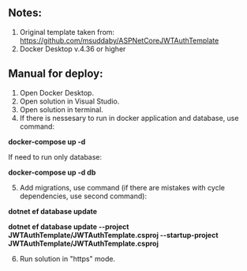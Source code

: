 ## Notes:
1. Original template taken from:
https://github.com/msuddaby/ASPNetCoreJWTAuthTemplate
2. Docker Desktop v.4.36 or higher

## Manual for deploy:
1. Open Docker Desktop.
2. Open solution in Visual Studio.
3. Open solution in terminal.
4. If there is nessesary to run in docker application and database, use command:

**docker-compose up -d**

If need to run only database:

**docker-compose up -d db**

5. Add migrations, use command (if there are mistakes with cycle dependencies, use second command):

**dotnet ef database update**

**dotnet ef database update --project JWTAuthTemplate/JWTAuthTemplate.csproj --startup-project JWTAuthTemplate/JWTAuthTemplate.csproj**

6. Run solution in "https" mode.
